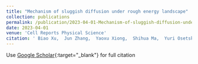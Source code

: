 ```yaml
---
title: "Mechanism of sluggish diffusion under rough energy landscape"
collection: publications
permalink: /publication/2023-04-01-Mechanism-of-sluggish-diffusion-under-rough-energy-landscape
date: 2023-04-01
venue: 'Cell Reports Physical Science'
citation: ' Biao Xu,  Jun Zhang,  Yaoxu Xiong,  Shihua Ma,  Yuri Osetsky,  Shijun Zhao, &quot;Mechanism of sluggish diffusion under rough energy landscape.&quot; Cell Reports Physical Science, 2023.'
---
```

Use [Google Scholar](https://scholar.google.com/scholar?q=Mechanism+of+sluggish+diffusion+under+rough+energy+landscape){:target="_blank"} for full citation
